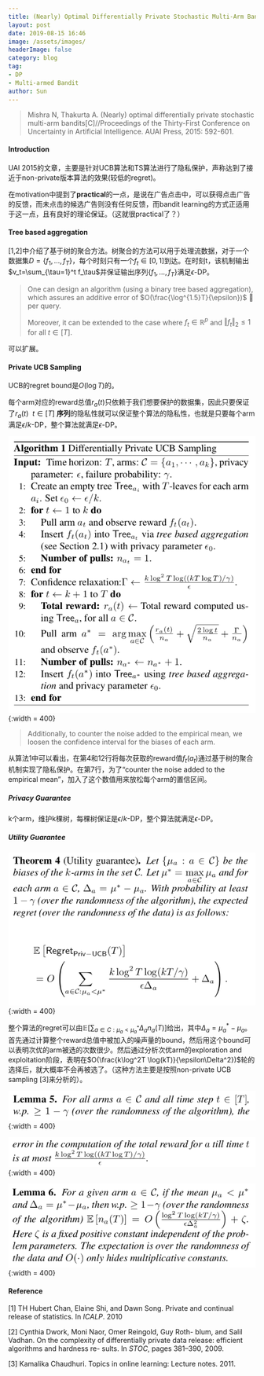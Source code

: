 ```yaml
---
title: (Nearly) Optimal Differentially Private Stochastic Multi-Arm Bandits notes
layout: post
date: 2019-08-15 16:46
image: /assets/images/
headerImage: false
category: blog
tag:
- DP
- Multi-armed Bandit
author: Sun
---
```


> Mishra N, Thakurta A. (Nearly) optimal differentially private stochastic multi-arm bandits[C]//Proceedings of the Thirty-First Conference on Uncertainty in Artificial Intelligence. AUAI Press, 2015: 592-601.

#### Introduction

UAI 2015的文章，主要是针对UCB算法和TS算法进行了隐私保护，声称达到了接近于non-private版本算法的效果(较低的regret)。

在motivation中提到了**practical**的一点，是说在广告点击中，可以获得点击广告的反馈，而未点击的候选广告则没有任何反馈，而bandit learning的方式正适用于这一点，且有良好的理论保证。（这就很practical了？）

#### Tree based aggregation

[1,2]中介绍了基于树的聚合方法。树聚合的方法可以用于处理流数据，对于一个数据集$D = \{f_1,\dots,f_T\}$，每个时刻只有一个$f_t \in [0,1]$到达。在时刻t，该机制输出$v_t=\sum_{\tau=1}^t f_\tau$并保证输出序列$\{f_1,\dots,f_T\}$满足$\epsilon$-DP。

> One can design an algorithm (using a binary tree based aggregation), which assures an additive error of $O(\frac{\log^{1.5}T}{\epsilon})$ 􏰈 per query. 
>
> Moreover, it can be extended to the case where $f_t \in \mathbb{R}^p$ and $\Vert f_t \Vert _2 \leq 1$ for all $t \in [T]$.

可以扩展。

#### Private UCB Sampling

UCB的regret bound是$O(\log T)$的。

每个arm对应的reward总值$r_a(t)$只依赖于我们想要保护的数据集，因此只要保证了$r_a(t) \ \ t\in[T]$ **序列**的隐私性就可以保证整个算法的隐私性，也就是只要每个arm满足$\epsilon/k$-DP，整个算法就满足$\epsilon$-DP。

![image-20190816161000372](/assets/images/2019-08-15-DP-Stochastic-MAB/privateUCB.png){:width = 400}

> Additionally, to counter the noise added to the empirical mean, we loosen the confidence interval for the biases of each arm.

从算法1中可以看出，在第4和12行将每次获取的reward值$f_t(a_t)$通过基于树的聚合机制实现了隐私保护。在第7行，为了“counter the noise added to the empirical mean”，加入了这个数值用来放松每个arm的置信区间。

##### Privacy Guarantee

k个arm，维护k棵树，每棵树保证是$\epsilon/k$-DP，整个算法就满足$\epsilon$-DP。

##### Utility Guarantee

![image-20190816162305967](/assets/images/2019-08-15-DP-Stochastic-MAB/utility_private_ucb.png){:width = 400}

整个算法的regret可以由$\mathbb{E}[\sum_{a \in C: \mu_a < \mu_a^* } \Delta_a n_a(T)]$给出，其中$\Delta_a = \mu_a^*-\mu_a$。首先通过计算整个reward总值中被加入的噪声量的bound，然后用这个bound可以表明次优的arm被选的次数很少。然后通过分析次优arm的exploration and exploitation阶段，表明在$O(\frac{k\log^2T \log(kT)}{\epsilon\Delta^2})$轮的选择后，就大概率不会再被选了。（这种方法主要是按照non-private UCB sampling [3]来分析的）。

![](/assets/images/2019-08-15-DP-Stochastic-MAB/lamma5-1.png){:width = 400}

![](/assets/images/2019-08-15-DP-Stochastic-MAB/lamma5-2.png){:width = 400}

![](/assets/images/2019-08-15-DP-Stochastic-MAB/lamma6.png){:width = 400}

#### Reference

[1] TH Hubert Chan, Elaine Shi, and Dawn Song. Private and continual release of statistics. In *ICALP*. 2010 

[2] Cynthia Dwork, Moni Naor, Omer Reingold, Guy Roth- blum, and Salil Vadhan. On the complexity of differentially private data release: efficient algorithms and hardness re- sults. In *STOC*, pages 381–390, 2009. 

[3] Kamalika Chaudhuri. Topics in online learning: Lecture notes. 2011. 

